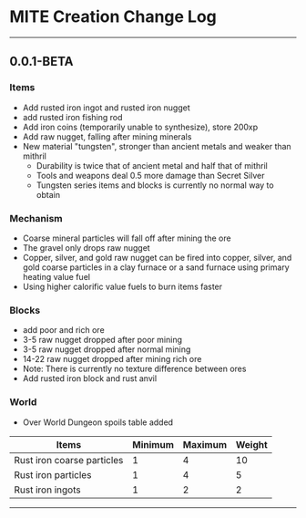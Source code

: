# MITE Creation Change Log

---
## 0.0.1-BETA

### Items
* Add rusted iron ingot and rusted iron nugget
* add rusted iron fishing rod
* Add iron coins (temporarily unable to synthesize), store 200xp
* Add raw nugget, falling after mining minerals
* New material "tungsten", stronger than ancient metals and weaker than mithril
  * Durability is twice that of ancient metal and half that of mithril
  * Tools and weapons deal 0.5 more damage than Secret Silver
  * Tungsten series items and blocks is currently no normal way to obtain

### Mechanism
* Coarse mineral particles will fall off after mining the ore
* The gravel only drops raw nugget
* Copper, silver, and gold raw nugget can be fired into copper, silver, and gold coarse particles in a clay furnace or a sand furnace using primary heating value fuel
* Using higher calorific value fuels to burn items faster

### Blocks
* add poor and rich ore
* 3-5 raw nugget dropped after poor mining
* 3-5 raw nugget dropped after normal mining
* 14-22 raw nugget dropped after mining rich ore
* Note: There is currently no texture difference between ores
* Add rusted iron block and rust anvil

### World
* Over World Dungeon spoils table added

|Items | Minimum | Maximum | Weight|
|-----|-----|-----|---|
|Rust iron coarse particles | 1 | 4 | 10|
|Rust iron particles | 1 | 4 | 5|
|Rust iron ingots | 1 | 2 | 2|



---